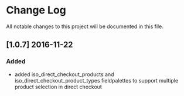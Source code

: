 # Change Log
All notable changes to this project will be documented in this file.

## [1.0.7] 2016-11-22

### Added 
- added iso_direct_checkout_products and iso_direct_checkout_product_types fieldpalettes to support multiple product selection in direct checkout
 